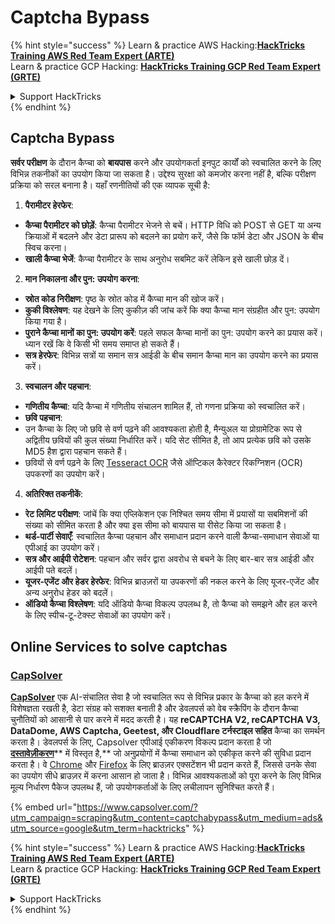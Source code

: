 # Captcha Bypass

{% hint style="success" %}
Learn & practice AWS Hacking:<img src="../.gitbook/assets/arte.png" alt="" data-size="line">[**HackTricks Training AWS Red Team Expert (ARTE)**](https://training.hacktricks.xyz/courses/arte)<img src="../.gitbook/assets/arte.png" alt="" data-size="line">\
Learn & practice GCP Hacking: <img src="../.gitbook/assets/grte.png" alt="" data-size="line">[**HackTricks Training GCP Red Team Expert (GRTE)**<img src="../.gitbook/assets/grte.png" alt="" data-size="line">](https://training.hacktricks.xyz/courses/grte)

<details>

<summary>Support HackTricks</summary>

* Check the [**subscription plans**](https://github.com/sponsors/carlospolop)!
* **Join the** 💬 [**Discord group**](https://discord.gg/hRep4RUj7f) or the [**telegram group**](https://t.me/peass) or **follow** us on **Twitter** 🐦 [**@hacktricks\_live**](https://twitter.com/hacktricks\_live)**.**
* **Share hacking tricks by submitting PRs to the** [**HackTricks**](https://github.com/carlospolop/hacktricks) and [**HackTricks Cloud**](https://github.com/carlospolop/hacktricks-cloud) github repos.

</details>
{% endhint %}

## Captcha Bypass

**सर्वर परीक्षण** के दौरान कैप्चा को **बायपास** करने और उपयोगकर्ता इनपुट कार्यों को स्वचालित करने के लिए विभिन्न तकनीकों का उपयोग किया जा सकता है। उद्देश्य सुरक्षा को कमजोर करना नहीं है, बल्कि परीक्षण प्रक्रिया को सरल बनाना है। यहाँ रणनीतियों की एक व्यापक सूची है:

1. **पैरामीटर हेरफेर**:
* **कैप्चा पैरामीटर को छोड़ें**: कैप्चा पैरामीटर भेजने से बचें। HTTP विधि को POST से GET या अन्य क्रियाओं में बदलने और डेटा प्रारूप को बदलने का प्रयोग करें, जैसे कि फॉर्म डेटा और JSON के बीच स्विच करना।
* **खाली कैप्चा भेजें**: कैप्चा पैरामीटर के साथ अनुरोध सबमिट करें लेकिन इसे खाली छोड़ दें।
2. **मान निकालना और पुन: उपयोग करना**:
* **स्रोत कोड निरीक्षण**: पृष्ठ के स्रोत कोड में कैप्चा मान की खोज करें।
* **कुकी विश्लेषण**: यह देखने के लिए कुकीज़ की जांच करें कि क्या कैप्चा मान संग्रहीत और पुन: उपयोग किया गया है।
* **पुराने कैप्चा मानों का पुन: उपयोग करें**: पहले सफल कैप्चा मानों का पुन: उपयोग करने का प्रयास करें। ध्यान रखें कि वे किसी भी समय समाप्त हो सकते हैं।
* **सत्र हेरफेर**: विभिन्न सत्रों या समान सत्र आईडी के बीच समान कैप्चा मान का उपयोग करने का प्रयास करें।
3. **स्वचालन और पहचान**:
* **गणितीय कैप्चा**: यदि कैप्चा में गणितीय संचालन शामिल हैं, तो गणना प्रक्रिया को स्वचालित करें।
* **छवि पहचान**:
* उन कैप्चा के लिए जो छवि से वर्ण पढ़ने की आवश्यकता होती है, मैन्युअल या प्रोग्रामेटिक रूप से अद्वितीय छवियों की कुल संख्या निर्धारित करें। यदि सेट सीमित है, तो आप प्रत्येक छवि को उसके MD5 हैश द्वारा पहचान सकते हैं।
* छवियों से वर्ण पढ़ने के लिए [Tesseract OCR](https://github.com/tesseract-ocr/tesseract) जैसे ऑप्टिकल कैरेक्टर रिकग्निशन (OCR) उपकरणों का उपयोग करें।
4. **अतिरिक्त तकनीकें**:
* **रेट लिमिट परीक्षण**: जांचें कि क्या एप्लिकेशन एक निश्चित समय सीमा में प्रयासों या सबमिशनों की संख्या को सीमित करता है और क्या इस सीमा को बायपास या रीसेट किया जा सकता है।
* **थर्ड-पार्टी सेवाएँ**: स्वचालित कैप्चा पहचान और समाधान प्रदान करने वाली कैप्चा-समाधान सेवाओं या एपीआई का उपयोग करें।
* **सत्र और आईपी रोटेशन**: पहचान और सर्वर द्वारा अवरोध से बचने के लिए बार-बार सत्र आईडी और आईपी पते बदलें।
* **यूजर-एजेंट और हेडर हेरफेर**: विभिन्न ब्राउज़रों या उपकरणों की नकल करने के लिए यूजर-एजेंट और अन्य अनुरोध हेडर को बदलें।
* **ऑडियो कैप्चा विश्लेषण**: यदि ऑडियो कैप्चा विकल्प उपलब्ध है, तो कैप्चा को समझने और हल करने के लिए स्पीच-टू-टेक्स्ट सेवाओं का उपयोग करें।

## Online Services to solve captchas

### [CapSolver](https://www.capsolver.com/?utm\_source=google\&utm\_medium=ads\&utm\_campaign=scraping\&utm\_term=hacktricks\&utm\_content=captchabypass)

[**CapSolver**](https://www.capsolver.com/?utm\_source=google\&utm\_medium=ads\&utm\_campaign=scraping\&utm\_term=hacktricks\&utm\_content=captchabypass) एक AI-संचालित सेवा है जो स्वचालित रूप से विभिन्न प्रकार के कैप्चा को हल करने में विशेषज्ञता रखती है, डेटा संग्रह को सशक्त बनाती है और डेवलपर्स को वेब स्क्रैपिंग के दौरान कैप्चा चुनौतियों को आसानी से पार करने में मदद करती है। यह **reCAPTCHA V2, reCAPTCHA V3, DataDome, AWS Captcha, Geetest, और Cloudflare टर्नस्टाइल सहित** कैप्चा का समर्थन करता है। डेवलपर्स के लिए, Capsolver एपीआई एकीकरण विकल्प प्रदान करता है जो [**दस्तावेज़ीकरण**](https://docs.capsolver.com/?utm\_source=github\&utm\_medium=banner\_github\&utm\_campaign=fcsrv)** में विस्तृत है,** जो अनुप्रयोगों में कैप्चा समाधान को एकीकृत करने की सुविधा प्रदान करता है। वे [Chrome](https://chromewebstore.google.com/detail/captcha-solver-auto-captc/pgojnojmmhpofjgdmaebadhbocahppod) और [Firefox](https://addons.mozilla.org/es/firefox/addon/capsolver-captcha-solver/) के लिए ब्राउज़र एक्सटेंशन भी प्रदान करते हैं, जिससे उनके सेवा का उपयोग सीधे ब्राउज़र में करना आसान हो जाता है। विभिन्न आवश्यकताओं को पूरा करने के लिए विभिन्न मूल्य निर्धारण पैकेज उपलब्ध हैं, जो उपयोगकर्ताओं के लिए लचीलापन सुनिश्चित करते हैं।

{% embed url="https://www.capsolver.com/?utm_campaign=scraping&utm_content=captchabypass&utm_medium=ads&utm_source=google&utm_term=hacktricks" %}

{% hint style="success" %}
Learn & practice AWS Hacking:<img src="../.gitbook/assets/arte.png" alt="" data-size="line">[**HackTricks Training AWS Red Team Expert (ARTE)**](https://training.hacktricks.xyz/courses/arte)<img src="../.gitbook/assets/arte.png" alt="" data-size="line">\
Learn & practice GCP Hacking: <img src="../.gitbook/assets/grte.png" alt="" data-size="line">[**HackTricks Training GCP Red Team Expert (GRTE)**<img src="../.gitbook/assets/grte.png" alt="" data-size="line">](https://training.hacktricks.xyz/courses/grte)

<details>

<summary>Support HackTricks</summary>

* Check the [**subscription plans**](https://github.com/sponsors/carlospolop)!
* **Join the** 💬 [**Discord group**](https://discord.gg/hRep4RUj7f) or the [**telegram group**](https://t.me/peass) or **follow** us on **Twitter** 🐦 [**@hacktricks\_live**](https://twitter.com/hacktricks\_live)**.**
* **Share hacking tricks by submitting PRs to the** [**HackTricks**](https://github.com/carlospolop/hacktricks) and [**HackTricks Cloud**](https://github.com/carlospolop/hacktricks-cloud) github repos.

</details>
{% endhint %}
